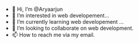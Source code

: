 - 👋 Hi, I’m @Aryaarjun
- 👀 I’m interested in web developement...
- 🌱 I’m currently learning web developement ...
- 💞️ I’m looking to collaborate on web development.
- 📫 How to reach me via my email.

<!---
Aryaarjun/Aryaarjun is a ✨ special ✨ repository because its `README.md` (this file) appears on your GitHub profile.
You can click the Preview link to take a look at your changes.
--->
